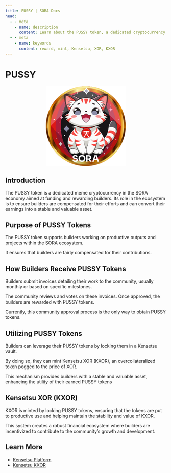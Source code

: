 ```yaml
---
title: PUSSY | SORA Docs
head:
  - - meta
    - name: description
      content: Learn about the PUSSY token, a dedicated cryptocurrency designed to fund and reward builders within our community
  - - meta
    - name: keywords
      content: reward, mint, Kensetsu, XOR, KXOR
---
```


# PUSSY

 <center><img src=".gitbook/assets/pussy.svg" width="250"></center>

## Introduction

The PUSSY token is a dedicated meme cryptocurrency in the SORA economy aimed at funding and rewarding builders. Its role in the ecosystem is to ensure builders are compensated for their efforts and can convert their earnings into a stable and valuable asset.

## Purpose of PUSSY Tokens

The PUSSY token supports builders working on productive outputs and projects within the SORA ecosystem.

It ensures that builders are fairly compensated for their contributions.

## How Builders Receive PUSSY Tokens

Builders submit invoices detailing their work to the community, usually monthly or based on specific milestones.

The community reviews and votes on these invoices. Once approved, the builders are rewarded with PUSSY tokens.

Currently, this community approval process is the only way to obtain PUSSY tokens.

## Utilizing PUSSY Tokens

Builders can leverage their PUSSY tokens by locking them in a Kensetsu vault.

By doing so, they can mint Kensetsu XOR (KXOR), an overcollateralized token pegged to the price of XOR.

This mechanism provides builders with a stable and valuable asset, enhancing the utility of their earned PUSSY tokens

## Kensetsu XOR (KXOR)

KXOR is minted by locking PUSSY tokens, ensuring that the tokens are put to productive use and helping maintain the stability and value of KXOR.

This system creates a robust financial ecosystem where builders are incentivized to contribute to the community’s growth and development.

## Learn More

- [Kensetsu Platform](/kensetsu-vaults.md)
- [Kensetsu KXOR](/kxor.md)
